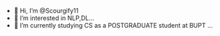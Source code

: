 - 👋 Hi, I’m @Scourgify11
- 👀 I’m interested in NLP,DL...
- 🌱 I’m currently studying CS as a POSTGRADUATE student at BUPT ...

<!---
Scourgify11/Scourgify11 is a ✨ special ✨ repository because its `README.md` (this file) appears on your GitHub profile.
You can click the Preview link to take a look at your changes.
--->
